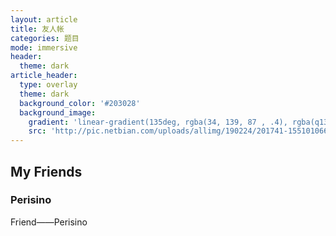 ```yaml
---
layout: article
title: 友人帐
categories: 题目
mode: immersive
header:
  theme: dark
article_header:
  type: overlay
  theme: dark
  background_color: '#203028'
  background_image:
    gradient: 'linear-gradient(135deg, rgba(34, 139, 87 , .4), rgba(q139, 34, 139, .4))'
    src: 'http://pic.netbian.com/uploads/allimg/190224/201741-1551010661d1ea.jpg'
---
```

## My Friends

<div class="hero hero--dark" style='height: 500px; background-image: url("http://images.cnblogs.com/cnblogs_com/perisino/1411094/o_9c5cf6943f836a4f7d480b0eced567d0.jpg");'>
  <div class="hero__content">
    <h3>Perisino</h3>
    <p>Friend——Perisino</p>
  </div>
</div>
